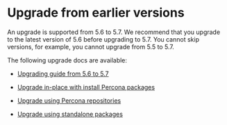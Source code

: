 # Upgrade from earlier versions

An upgrade is supported from 5.6 to 5.7. We recommend that you upgrade to the latest version of 5.6 before upgrading to 5.7. You cannot skip versions, for example, you cannot upgrade from 5.5 to 5.7. 

The following upgrade docs are available:

* [Upgrading guide from 5.6 to 5.7](upgrading_guide_56_57.md)

* [Upgrade in-place with install Percona packages](upgrade-distribution.md)

* [Upgrade using Percona repositories](upgrade-repos.md)

* [Upgrade using standalone packages](upgrade-standalone.md)
